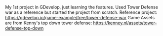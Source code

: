 My 1st project in GDevelop, just learning the features. Used Tower Defense war as a reference but started the project from scratch.
Reference project: https://gdevelop.io/game-example/free/tower-defense-war
Game Assets are from Kenny's top down tower defense: https://kenney.nl/assets/tower-defense-top-down
